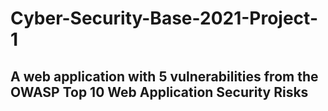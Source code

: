 # Cyber-Security-Base-2021-Project-1
## A web application with 5 vulnerabilities from the **OWASP Top 10 Web Application Security Risks**
